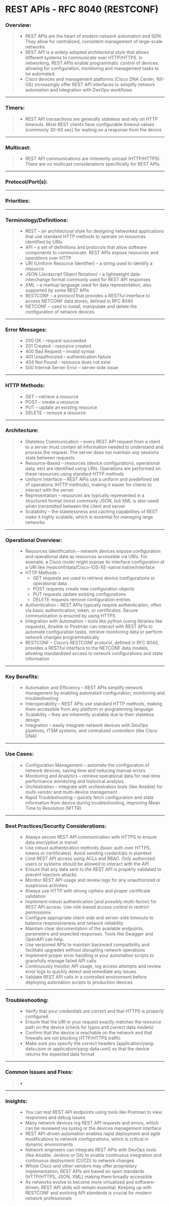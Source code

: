 # REST APIs - RFC 8040 (RESTCONF)

### Overview:
> * REST APIs are the heart of modern network automation and SDN. They allow for centralized, consistent management of large-scale networks
> * REST API is a widely adopted architectural style that allows different systems to communicate over HTTP/HTTPS. In networking, REST APIs enable programmatic control of devices, allowing for configuration, monitoring and management tasks to be automated.
> * Cisco devices and management platforms (Cisco DNA Center, NX-OS) increasingly offer REST API interfaces to simplify network automation and integration with DevOps workflows
---
### Timers:
> * REST API transactions are generally stateless and rely on HTTP timeouts. Most REST clients have configurable timeout values (commonly 30-60 sec) for waiting on a response from the device
---
### Multicast:
>* REST API communications are inherently unicast (HTTP/HTTPS). There are no multicast considerations specifically for REST APIs
---
### Protocol/Port(s):
---
### Priorities:
---
### Terminology/Definitions:
> * REST – an architectural style for designing networked applications that use standard HTTP methods to operate on resources identified by URIs
> * API – a set of definitions and protocols that allow software components to communicate. REST APIs expose resources and operations over HTTP
> * URI (Uniform Resource Identifier) – a string used to identify a resource
> * JSON (Javascript Object Notation) – a lightweight data-interchange format commonly used for REST API responses
> * XML – a markup language used for data representation, also supported by some REST APIs
> * RESTCONF – a protocol that provides a RESTful interface to access NETCONF data stores, defined in RFC 8040
> * NETCONF – used to install, manipulate and delete the configuration of network devices
---
### Error Messages:
> * 200 OK – request succeeded
> * 201 Created – resource created
> * 400 Bad Request – invalid syntax
> * 401 Unauthorized – authentication failure
> * 404 Not Found – resource does not exist
> * 500 Internal Server Error – server-side issue
---
### HTTP Methods:
> * GET – retrieve a resource
> * POST – create a resource
> * PUT – update an existing resource
> * DELETE – remove a resource
---
### Architecture:
> * Stateless Communication – every REST API request from a client to a server must contain all information needed to understand and process the request. The server does not maintain any sessions state between requests
> * Resource-Based – resources (device configurations, operational data, etc) are identified using URIs. Operations are performed on these resources using standard HTTP methods
> * Uniform Interface – REST APIs use a uniform and predefined set of operations (HTTP methods), making it easier for clients to interact with the server
> * Representation – resources are typically represented in a structured format (most commonly JSON, but XML is also used) when transmitted between the client and server
> * Scalability – the statelessness and caching capabilities of REST make it highly scalable, which is essential for managing large networks
---
### Operational Overview:
> * Resources Identification – network devices expose configuration and operational data as resources accessible via URIs. For example, a Cisco router might expose its interface configuration at a URI like /restconf/data/Cisco-IOS-XE-native:native/interface
> * HTTP Methods –
>   * GET requests are used to retrieve device configurations or operational data
>   * POST requests create new configuration objects
>   * PUT requests update existing configurations
>   * DELETE requests remove configuration entries
> * Authentication – REST APIs typically require authentication, often via basic authentication, token, or certificates. Secure communication is ensured by using HTTPS
> * Integration with Automation – tools like python (using libraries like requests), Ansible or Postman can interact with REST APIs to automate configuration tasks, retrieve monitoring data or perform network changes programmatically
> * RESTCONF – Cisco’s RESTCONF protocol, defined in RFC 8040, provides a RESTful interface to the NETCONF data models, allowing standardized access to network configurations and state information
---
### Key Benefits:
> * Automation and Efficiency – REST APIs simplify network management by enabling automated configuration, monitoring and troubleshooting
> * Interoperability – REST APIs use standard HTTP methods, making them accessible from any platform or programming language
> * Scalability – they are inherently scalable due to their stateless design
> * Integration – easily integrate network devices with DevOps pipelines, ITSM systems, and centralized controllers (like Cisco DNA)
---
### Use Cases:
> * Configuration Management – automate the configuration of network devices, saving time and reducing manual errors
> * Monitoring and Analytics – retrieve operational data for real-time performance monitoring and historical analysis
> * Orchestration – integrate with orchestration tools (like Ansible) for multi-vendor and multi-device management
> * Rapid Troubleshooting – quickly fetch configuration and state information from device during troubleshooting, improving Mean Time to Resolution (MTTR)
---
### Best Practices/Security Considerations:
> * Always secure REST API communication with HTTPS to ensure data encryption in transit
> * Use robust authentication methods (basic auth over HTTPS, tokens or certificates). Avoid sending credentials in plaintext.
> * Limit REST API access using ACLs and RBAC. Only authorized users or systems should be allowed to interact with the API
> * Ensure that any data sent to the REST API is properly validated to prevent injection attacks
> * Monitor REST API usage and review logs for any unauthorized or suspicious activities
> * Always use HTTP with strong ciphers and proper certificate validation
> * Implement robust authentication (and possibly multi-factor) for REST API access. Use role-based access control to restrict permissions
> * Configure appropriate client-side and server-side timeouts to balance responsiveness and network reliability
> * Maintain clear documentation of the available endpoints, parameters and expected responses. Tools like Swagger and OpenAPI can help.
> * Use versioned APIs to maintain backward compatibility and facilitate upgrades without disrupting network operations
> * Implement proper error handling in your automation scripts to gracefully manage failed API calls
> * Continuously monitor API usage, log access attempts and review error logs to quickly detect and remediate any issues
> * Validate REST API calls in a controlled environment before deploying automation scripts to production devices
---
### Troubleshooting:
> * Verify that your credentials are correct and that HTTPS is properly configured
> * Ensure that the URI in your request exactly matches the resource path on the device (check for typos and correct data models)
> * Confirm that the device is reachable on the network and that firewalls are not blocking HTTP/HTTPS traffic
> * Make sure you specify the correct headers (application/yang-data+json or application/yang-data+xml) so that the device returns the expected data format
---
### Common Issues and Fixes:
> *
---
### Insights:
> * You can test REST API endpoints using tools like Postman to view responses and debug issues
> * Many network devices log REST API requests and errors, which can be reviewed via syslog or the devices management interface
> * REST API-driven automation enables rapid deployment and agile modifications to network configurations, which is critical in dynamic environments
> * Network engineers can integrate REST APIs with DevOps tools (like Ansible, Jenkins or Git) to enable continuous integration and continuous deployment (CI/CD) to network changes
> * Whole Cisco and other vendors may offer proprietary implementation, REST APIs are based on open standards (HTTP/HTTPS, JSON, XML) making them broadly accessible
> * As networks evolve to become more virtualized and software-driven, REST API skills will remain essential. Keeping up with RESTCONF and evolving API standards is crucial for modern network professionals

